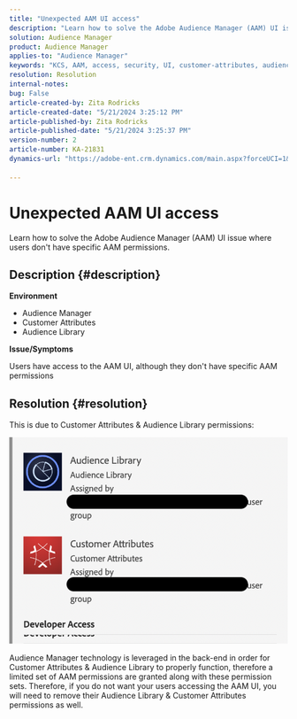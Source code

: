 ```yaml
---
title: "Unexpected AAM UI access"
description: "Learn how to solve the Adobe Audience Manager (AAM) UI issue where users don't have specific AAM permissions."
solution: Audience Manager
product: Audience Manager
applies-to: "Audience Manager"
keywords: "KCS, AAM, access, security, UI, customer-attributes, audience-library"
resolution: Resolution
internal-notes: 
bug: False
article-created-by: Zita Rodricks
article-created-date: "5/21/2024 3:25:12 PM"
article-published-by: Zita Rodricks
article-published-date: "5/21/2024 3:25:37 PM"
version-number: 2
article-number: KA-21831
dynamics-url: "https://adobe-ent.crm.dynamics.com/main.aspx?forceUCI=1&pagetype=entityrecord&etn=knowledgearticle&id=7fc1424e-8617-ef11-9f89-6045bd06eea5"

---
```

# Unexpected AAM UI access


Learn how to solve the Adobe Audience Manager (AAM) UI issue where users don't have specific AAM permissions.

## Description {#description}


<b>Environment</b>

- Audience Manager
- Customer Attributes
- Audience Library


<b>Issue/Symptoms</b>



Users have access to the AAM UI, although they don't have specific AAM permissions


## Resolution {#resolution}


This is due to Customer Attributes & Audience Library permissions:

![](assets/0f984131-f8d2-ed11-a7c7-6045bd006b25.png)



Audience Manager technology is leveraged in the back-end in order for Customer Attributes & Audience Library to properly function, therefore a limited set of AAM permissions are granted along with these permission sets. Therefore, if you do not want your users accessing the AAM UI, you will need to remove their Audience Library & Customer Attributes permissions as well.
